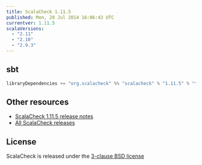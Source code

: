 ```yaml
---
title: ScalaCheck 1.11.5
published: Mon, 28 Jul 2014 16:06:43 UTC
currentver: 1.11.5
scalaVersions:
  - "2.11"
  - "2.10"
  - "2.9.3"
---
```

## sbt

```scala
libraryDependencies += "org.scalacheck" %% "scalacheck" % "1.11.5" % "test"
```

## Other resources

- [ScalaCheck 1.11.5 release notes](https://github.com/typelevel/scalacheck/tree/1.11.5/RELEASE)
- [All ScalaCheck releases](../releases.html)

## License

ScalaCheck is released under the [3-clause BSD license](https://github.com/typelevel/scalacheck/tree/1.11.5/LICENSE)
